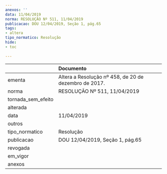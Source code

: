 ```yaml
---
anexos: ''
data: 11/04/2019
norma: RESOLUÇÃO Nº 511, 11/04/2019
publicacao: DOU 12/04/2019, Seção 1, pág.65
tags:
- altera
tipo_normatico: Resolução
hide: 
- toc 
 
---
```


|                    | Documento                                             |
|:-------------------|:------------------------------------------------------|
| ementa             | Altera a Resolução nº 458, de 20 de dezembro de 2017. |
| norma              | RESOLUÇÃO Nº 511, 11/04/2019                          |
| tornada_sem_efeito |                                                       |
| alterada           |                                                       |
| data               | 11/04/2019                                            |
| outros             |                                                       |
| tipo_normatico     | Resolução                                             |
| publicacao         | DOU 12/04/2019, Seção 1, pág.65                       |
| revogada           |                                                       |
| em_vigor           |                                                       |
| anexos             |                                                       |